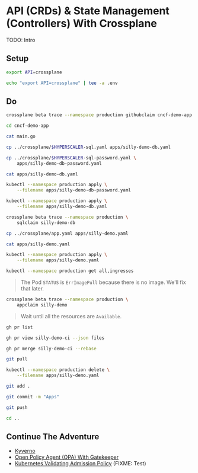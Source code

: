 # API (CRDs) & State Management (Controllers) With Crossplane

TODO: Intro

## Setup

```sh
export API=crossplane

echo "export API=crossplane" | tee -a .env
```

## Do

```sh
crossplane beta trace --namespace production githubclaim cncf-demo-app

cd cncf-demo-app

cat main.go

cp ../crossplane/$HYPERSCALER-sql.yaml apps/silly-demo-db.yaml

cp ../crossplane/$HYPERSCALER-sql-password.yaml \
    apps/silly-demo-db-password.yaml

cat apps/silly-demo-db.yaml

kubectl --namespace production apply \
    --filename apps/silly-demo-db-password.yaml

kubectl --namespace production apply \
    --filename apps/silly-demo-db.yaml

crossplane beta trace --namespace production \
    sqlclaim silly-demo-db

cp ../crossplane/app.yaml apps/silly-demo.yaml

cat apps/silly-demo.yaml

kubectl --namespace production apply \
    --filename apps/silly-demo.yaml

kubectl --namespace production get all,ingresses
```

> The Pod `STATUS` is `ErrImagePull` because there is no image. We'll fix that later.

```sh
crossplane beta trace --namespace production \
    appclaim silly-demo
```

> Wait until all the resources are `Available`.

```sh
gh pr list

gh pr view silly-demo-ci --json files

gh pr merge silly-demo-ci --rebase

git pull

kubectl --namespace production delete \
    --filename apps/silly-demo.yaml

git add .

git commit -m "Apps"

git push

cd ..
```

## Continue The Adventure

* [Kyverno](../policies-idp/kubecon-london-kyverno.md)
* [Open Policy Agent (OPA) With Gatekeeper](../policies-idp/kubecon-london-gatekeeper.md)
* [Kubernetes Validating Admission Policy](../policies-idp/kubecon-london-vap.md) (FIXME: Test)
